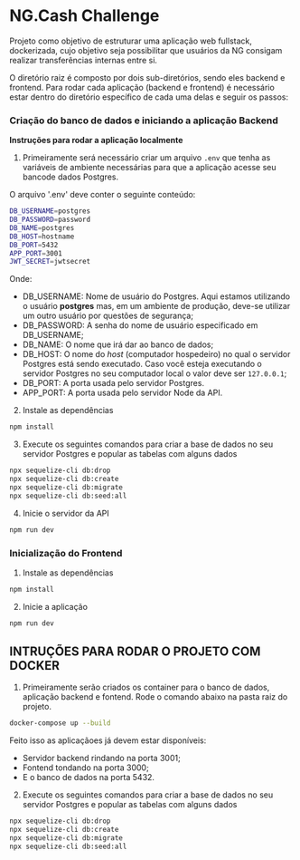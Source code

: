 # NG.Cash Challenge

Projeto como objetivo de estruturar uma aplicação web fullstack, dockerizada, cujo objetivo seja possibilitar que usuários da NG consigam realizar transferências internas entre si.

O diretório raiz é composto por dois sub-diretórios, sendo eles backend e frontend.
Para rodar cada aplicação (backend e frontend) é necessário estar dentro do diretório específico de cada uma delas e seguir os passos:

### Criação do banco de dados e iniciando a aplicação Backend
<summary><strong>Instruções para rodar a aplicação localmente</strong></summary>

1. Primeiramente será necessário criar um arquivo `.env` que tenha as variáveis de ambiente necessárias para que a aplicação acesse seu bancode dados Postgres.

O arquivo '.env' deve conter o seguinte conteúdo:

```bash
DB_USERNAME=postgres
DB_PASSWORD=password
DB_NAME=postgres
DB_HOST=hostname
DB_PORT=5432
APP_PORT=3001
JWT_SECRET=jwtsecret
```

Onde:
- DB_USERNAME: Nome de usuário do Postgres. Aqui estamos utilizando o usuário **postgres** mas, em um ambiente de produção, deve-se utilizar um outro usuário por questões de segurança;
- DB_PASSWORD: A senha do nome de usuário especificado em DB_USERNAME;
- DB_NAME: O nome que irá dar ao banco de dados;
- DB_HOST: O nome do _host_ (computador hospedeiro) no qual o servidor Postgres está sendo executado. Caso você esteja executando o servidor Postgres no seu computador local o valor deve ser `127.0.0.1`;
- DB_PORT: A porta usada pelo servidor Postgres.
- APP_PORT: A porta usada pelo servidor Node da API.

2. Instale as dependências

```bash
npm install
```

3. Execute os seguintes comandos para criar a base de dados no seu servidor Postgres e popular as tabelas com alguns dados

```bash
npx sequelize-cli db:drop
npx sequelize-cli db:create
npx sequelize-cli db:migrate
npx sequelize-cli db:seed:all
```

4. Inicie o servidor da API

```bash
npm run dev
```


### Inicialização do Frontend

1. Instale as dependências

```bash
npm install
```

2. Inicie a aplicação

```bash
npm run dev
```

## INTRUÇÕES PARA RODAR O PROJETO COM DOCKER

1. Primeiramente serão criados os container para o banco de dados, aplicação backend e fontend.
Rode o comando abaixo na pasta raiz do projeto.
```bash
docker-compose up --build
```
Feito isso as aplicaçãoes já devem estar disponíveis:
- Servidor backend rindando na porta 3001;
- Fontend tondando na porta 3000;
- E o banco de dados na porta 5432.

2. Execute os seguintes comandos para criar a base de dados no seu servidor Postgres e popular as tabelas com alguns dados

```bash
npx sequelize-cli db:drop
npx sequelize-cli db:create
npx sequelize-cli db:migrate
npx sequelize-cli db:seed:all
```
